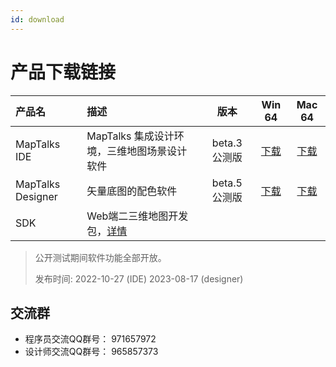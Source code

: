 ```yaml
---
id: download
---
```



# 产品下载链接

| 产品名 |  描述   | 版本 | Win 64 | Mac 64 |
| :--------- | :------------------| :---------: | :---------: | :---------: |
|MapTalks IDE | MapTalks 集成设计环境，三维地图场景设计软件 | beta.3 公测版 | [下载](https://dl.maptalks.com/studio/maptalks-ide-1.0.0-beta.3-windows.zip) | [下载](https://dl.maptalks.com/studio/maptalks-ide-1.0.0-beta.3.dmg) |
|MapTalks Designer| 矢量底图的配色软件          | beta.5 公测版 |[下载](https://dl.maptalks.com/designer/maptalks-designer-1.0.0-beta.5-windows.zip)  | [下载](https://dl.maptalks.com/designer/maptalks-designer-1.0.0-beta.5.dmg) |
|SDK          | Web端二三维地图开发包，[详情](https://doc.maptalks.com/docs/api/intro/)             |  |  | |

> 公开测试期间软件功能全部开放。
>
> 发布时间: 2022-10-27 (IDE)  2023-08-17 (designer)

## 交流群

* 程序员交流QQ群号： 971657972
* 设计师交流QQ群号： 965857373